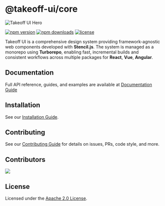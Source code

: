 # @takeoff-ui/core

![Takeoff UI Hero](https://unpkg.com/changelogr@latest/takeoff-og.jpg)



[![npm version](https://img.shields.io/npm/v/@takeoff-ui/core.svg)](https://www.npmjs.com/package/@takeoff-ui/core)
[![npm downloads](https://img.shields.io/npm/dm/@takeoff-ui/core.svg)](https://www.npmjs.com/package/@takeoff-ui/core)
[![license](https://img.shields.io/badge/license-Apache--2.0-blue.svg)](./LICENSE)

Takeoff UI is a comprehensive design system providing framework-agnostic web components developed with **Stencil.js**. The system is managed as a monorepo using **Turborepo**, enabling fast, incremental builds and consistent workflows across multiple packages for **React**, **Vue**, **Angular**.

## Documentation
Full API reference, guides, and examples are available at [Documentation Guide](https://takeoff-ui-blond.vercel.app)  


## Installation
See our [Installation Guide](https://takeoff-ui-blond.vercel.app/docs/Installation).

## Contributing
See our [Contributing Guide](https://takeoff-ui-blond.vercel.app/docs/CONTRIBUTING) for details on issues, PRs, code style, and more.


## Contributors

<a href="https://github.com/turkishtechnology/takeoff-ui/graphs/contributors">
  <img src="https://contrib.rocks/image?repo=turkishtechnology/takeoff-ui" />
</a>


## License

Licensed under the [Apache 2.0 License](LICENSE).